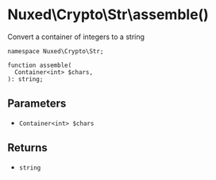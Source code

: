 # Nuxed\\Crypto\\Str\\assemble()




Convert a container of integers to a string




``` Hack
namespace Nuxed\Crypto\Str;

function assemble(
  Container<int> $chars,
): string;
```




## Parameters




+ ` Container<int> $chars `




## Returns




* ` string `